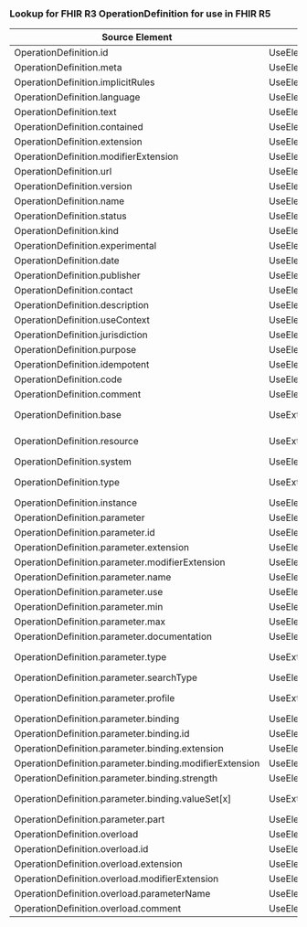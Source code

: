 ### Lookup for FHIR R3 OperationDefinition for use in FHIR R5

| Source Element | Usage | Target |
| -------------- | ----- | ------ |
| OperationDefinition.id | UseElementSameName | OperationDefinition.id |
| OperationDefinition.meta | UseElementSameName | OperationDefinition.meta |
| OperationDefinition.implicitRules | UseElementSameName | OperationDefinition.implicitRules |
| OperationDefinition.language | UseElementSameName | OperationDefinition.language |
| OperationDefinition.text | UseElementSameName | OperationDefinition.text |
| OperationDefinition.contained | UseElementSameName | OperationDefinition.contained |
| OperationDefinition.extension | UseElementSameName | OperationDefinition.extension |
| OperationDefinition.modifierExtension | UseElementSameName | OperationDefinition.modifierExtension |
| OperationDefinition.url | UseElementSameName | OperationDefinition.url |
| OperationDefinition.version | UseElementSameName | OperationDefinition.version |
| OperationDefinition.name | UseElementSameName | OperationDefinition.name |
| OperationDefinition.status | UseElementSameName | OperationDefinition.status |
| OperationDefinition.kind | UseElementSameName | OperationDefinition.kind |
| OperationDefinition.experimental | UseElementSameName | OperationDefinition.experimental |
| OperationDefinition.date | UseElementSameName | OperationDefinition.date |
| OperationDefinition.publisher | UseElementSameName | OperationDefinition.publisher |
| OperationDefinition.contact | UseElementSameName | OperationDefinition.contact |
| OperationDefinition.description | UseElementSameName | OperationDefinition.description |
| OperationDefinition.useContext | UseElementSameName | OperationDefinition.useContext |
| OperationDefinition.jurisdiction | UseElementSameName | OperationDefinition.jurisdiction |
| OperationDefinition.purpose | UseElementSameName | OperationDefinition.purpose |
| OperationDefinition.idempotent | UseElementRenamed | OperationDefinition.affectsState |
| OperationDefinition.code | UseElementSameName | OperationDefinition.code |
| OperationDefinition.comment | UseElementSameName | OperationDefinition.comment |
| OperationDefinition.base | UseExtension | http://hl7.org/fhir/3.0/StructureDefinition/extension-OperationDefinition.base |
| OperationDefinition.resource | UseExtension | http://hl7.org/fhir/3.0/StructureDefinition/extension-OperationDefinition.resource |
| OperationDefinition.system | UseElementSameName | OperationDefinition.system |
| OperationDefinition.type | UseExtension | http://hl7.org/fhir/3.0/StructureDefinition/extension-OperationDefinition.type |
| OperationDefinition.instance | UseElementSameName | OperationDefinition.instance |
| OperationDefinition.parameter | UseElementSameName | OperationDefinition.parameter |
| OperationDefinition.parameter.id | UseElementSameName | OperationDefinition.parameter.id |
| OperationDefinition.parameter.extension | UseElementSameName | OperationDefinition.parameter.extension |
| OperationDefinition.parameter.modifierExtension | UseElementSameName | OperationDefinition.parameter.modifierExtension |
| OperationDefinition.parameter.name | UseElementSameName | OperationDefinition.parameter.name |
| OperationDefinition.parameter.use | UseElementSameName | OperationDefinition.parameter.use |
| OperationDefinition.parameter.min | UseElementSameName | OperationDefinition.parameter.min |
| OperationDefinition.parameter.max | UseElementSameName | OperationDefinition.parameter.max |
| OperationDefinition.parameter.documentation | UseElementSameName | OperationDefinition.parameter.documentation |
| OperationDefinition.parameter.type | UseExtension | http://hl7.org/fhir/3.0/StructureDefinition/extension-OperationDefinition.parameter.type |
| OperationDefinition.parameter.searchType | UseElementSameName | OperationDefinition.parameter.searchType |
| OperationDefinition.parameter.profile | UseExtension | http://hl7.org/fhir/3.0/StructureDefinition/extension-OperationDefinition.parameter.profile |
| OperationDefinition.parameter.binding | UseElementSameName | OperationDefinition.parameter.binding |
| OperationDefinition.parameter.binding.id | UseElementSameName | OperationDefinition.parameter.binding.id |
| OperationDefinition.parameter.binding.extension | UseElementSameName | OperationDefinition.parameter.binding.extension |
| OperationDefinition.parameter.binding.modifierExtension | UseElementSameName | OperationDefinition.parameter.binding.modifierExtension |
| OperationDefinition.parameter.binding.strength | UseElementSameName | OperationDefinition.parameter.binding.strength |
| OperationDefinition.parameter.binding.valueSet[x] | UseExtension | http://hl7.org/fhir/3.0/StructureDefinition/extension-OperationDefinition.parameter.binding.valueSet |
| OperationDefinition.parameter.part | UseElementSameName | OperationDefinition.parameter.part |
| OperationDefinition.overload | UseElementSameName | OperationDefinition.overload |
| OperationDefinition.overload.id | UseElementSameName | OperationDefinition.overload.id |
| OperationDefinition.overload.extension | UseElementSameName | OperationDefinition.overload.extension |
| OperationDefinition.overload.modifierExtension | UseElementSameName | OperationDefinition.overload.modifierExtension |
| OperationDefinition.overload.parameterName | UseElementSameName | OperationDefinition.overload.parameterName |
| OperationDefinition.overload.comment | UseElementSameName | OperationDefinition.overload.comment |
